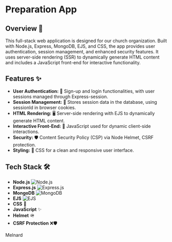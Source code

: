 # Preparation App

## Overview 📖

This full-stack web application is designed for our church organization. Built with Node.js, Express, MongoDB, EJS, and CSS, the app provides user authentication, session management, and enhanced security features. It uses server-side rendering (SSR) to dynamically generate HTML content and includes a JavaScript front-end for interactive functionality.

## Features ✨

- **User Authentication:** 🔐 Sign-up and login functionalities, with user sessions managed through Express-session.
- **Session Management:** 📅 Stores session data in the database, using sessionId in browser cookies.
- **HTML Rendering:** 🖥️ Server-side rendering with EJS to dynamically generate HTML content.
- **Interactive Front-End:** 🌟 JavaScript used for dynamic client-side interactions.
- **Security:** 🛡️ Content Security Policy (CSP) via Node Helmet, CSRF protection.
- **Styling:** 🎨 CSS for a clean and responsive user interface.

## Tech Stack 🛠️

- **Node.js** ![Node.js](https://img.shields.io/badge/Node.js-339933?logo=nodedotjs&logoColor=white)
- **Express.js** ![Express.js](https://img.shields.io/badge/Express.js-000000?logo=express&logoColor=white)
- **MongoDB** ![MongoDB](https://img.shields.io/badge/MongoDB-47A248?logo=mongodb&logoColor=white)
- **EJS** ![EJS](https://img.shields.io/badge/EJS-000000?logo=ejs&logoColor=white)
- **CSS** 🎨
- **JavaScript** ✨
- **Helmet** 🪖
- **CSRF Protection** ❌🛡️

Melnard
